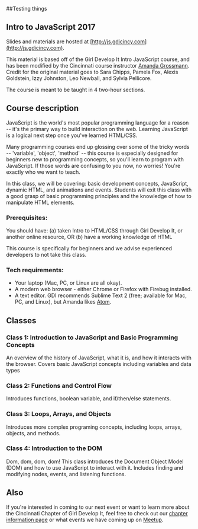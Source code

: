 ##Testing things

## Intro to JavaScript 2017
Slides and materials are hosted at [http://js.gdicincy.com](http://js.gdicincy.com).

This material is based off of the Girl Develop It Intro JavaScript course, and has been modified by the Cincinnati course instructor [Amanda Grossmann](http://amandagrossmann.com). Credit for the original material goes to Sara Chipps, Pamela Fox, Alexis Goldstein, Izzy Johnston, Leo Newball, and Sylvia Pellicore.

The course is meant to be taught in 4 two-hour sections.

## Course description
JavaScript is the world's most popular programming language for a reason -- it's the primary way to build interaction on the web. Learning JavaScript is a logical next step once you've learned HTML/CSS.

Many programming courses end up glossing over some of the tricky words -- 'variable', 'object', 'method' -- this course is especially designed for beginners new to programming concepts, so you'll learn to program with JavaScript. If those words are confusing to you now, no worries! You're exactly who we want to teach.

In this class, we will be covering: basic development concepts, JavaScript, dynamic HTML, and animations and events. Students will exit this class with a good grasp of basic programming principles and the knowledge of how to manipulate HTML elements.

### Prerequisites:
You should have:
(a) taken Intro to HTML/CSS through Girl Develop It, or another online resource, OR
(b) have a working knowledge of HTML

This course is specifically for beginners and we advise experienced developers to not take this class.

### Tech requirements:

 - Your laptop (Mac, PC, or Linux are all okay).
 - A modern web browser - either Chrome or Firefox with Firebug installed.
 - A text editor. GDI recommends Sublime Text 2 (free; available for Mac, PC, and Linux), but Amanda likes [Atom](http://atom.io).

## Classes
### Class 1: Introduction to JavaScript and Basic Programming Concepts
An overview of the history of JavaScript, what it is, and how it interacts with the browser. Covers basic JavaScript concepts including variables and data types

### Class 2: Functions and Control Flow
Introduces functions, boolean variable, and if/then/else statements.

### Class 3: Loops, Arrays, and Objects
Introduces more complex programing concepts, including loops, arrays, objects, and methods.

### Class 4: Introduction to the DOM
Dom, dom, dom, dom!  This class introduces the Document Object Model (DOM) and how to use JavaScript to interact with it. Includes finding and modifying nodes, events, and listening functions.

## Also
If you're interested in coming to our next event or want to learn more about the Cincinnati Chapter of Girl Develop It, feel free to check out our [chapter information page](https://www.girldevelopit.com/chapters/cincinnati) or what events we have coming up on [Meetup](https://www.meetup.com/Girl-Develop-It-Cincinnati/).
